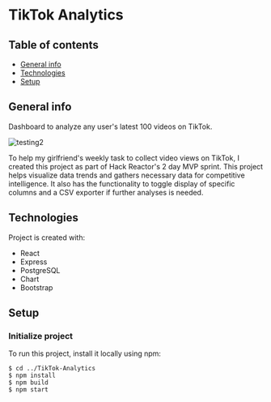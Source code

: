 
# TikTok Analytics

## Table of contents
* [General info](#general-info)
* [Technologies](#technologies)
* [Setup](#setup)

## General info
Dashboard to analyze any user's latest 100 videos on TikTok. 

![testing2](https://user-images.githubusercontent.com/78133003/127193362-56d1ae78-3366-44bd-804c-76d9d206cb91.gif)

To help my girlfriend's weekly task to collect video views on TikTok, I created this project as part of Hack Reactor's 2 day MVP sprint. This project helps visualize data trends and gathers necessary data for competitive intelligence. It also has the functionality to toggle display of specific columns and a CSV exporter if further analyses is needed.

## Technologies
Project is created with:
* React
* Express
* PostgreSQL
* Chart
* Bootstrap
	
## Setup
### Initialize project
To run this project, install it locally using npm:

```
$ cd ../TikTok-Analytics
$ npm install
$ npm build
$ npm start
```
